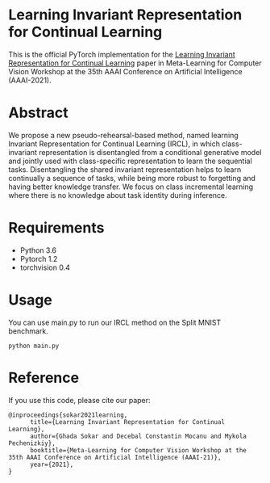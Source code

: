 # Learning Invariant Representation for Continual Learning
This is the official PyTorch implementation for the [Learning Invariant Representation for Continual Learning](https://arxiv.org/abs/2101.06162) paper in Meta-Learning for Computer Vision Workshop at the 35th AAAI Conference on Artificial Intelligence (AAAI-2021).

# Abstract
We propose a new pseudo-rehearsal-based method, named learning Invariant Representation for Continual Learning (IRCL), in which class-invariant representation is disentangled from a conditional generative model and jointly used with class-specific representation to learn the sequential tasks. Disentangling the shared invariant representation helps to learn continually a sequence of tasks, while being more robust to forgetting and having better knowledge transfer. We focus on class incremental learning where there is no knowledge about task identity during inference.

# Requirements
* Python 3.6
* Pytorch 1.2
* torchvision 0.4

# Usage
You can use main.py to run our IRCL method on the Split MNIST benchmark. 

```
python main.py
```

# Reference
If you use this code, please cite our paper:
```
@inproceedings{sokar2021learning,
      title={Learning Invariant Representation for Continual Learning}, 
      author={Ghada Sokar and Decebal Constantin Mocanu and Mykola Pechenizkiy},
      booktitle={Meta-Learning for Computer Vision Workshop at the 35th AAAI Conference on Artificial Intelligence (AAAI-21)},
      year={2021},
}
```
